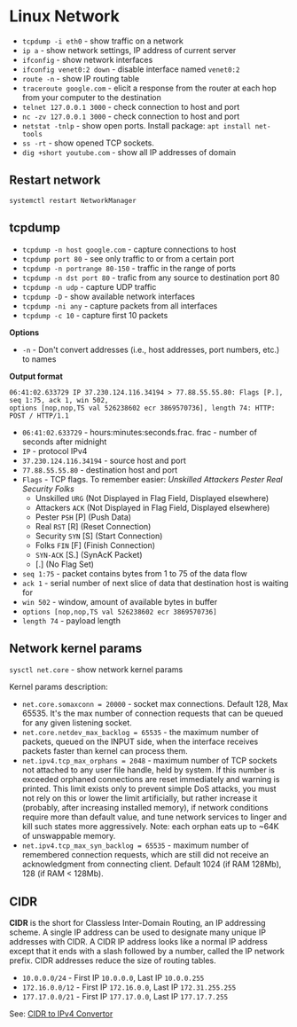 # Linux Network

- `tcpdump -i eth0` - show traffic on a network
- `ip a` - show network settings, IP address of current server
- `ifconfig` - show network interfaces
- `ifconfig venet0:2 down` - disable interface named `venet0:2`
- `route -n` - show IP routing table
- `traceroute google.com` - elicit a response from the router at each hop from your computer to the destination
- `telnet 127.0.0.1 3000` - check connection to host and port
- `nc -zv 127.0.0.1 3000` - check connection to host and port
- `netstat -tnlp` - show open ports. Install package: `apt install net-tools`
- `ss -rt` - show opened TCP sockets.
- `dig +short youtube.com` - show all IP addresses of domain 

## Restart network

```
systemctl restart NetworkManager
```

## tcpdump

- `tcpdump -n host google.com` - capture connections to host
- `tcpdump port 80` - see only traffic to or from a certain port
- `tcpdump -n portrange 80-150` - traffic in the range of ports
- `tcpdump -n dst port 80` - trafic from any source to destination port 80
- `tcpdump -n udp` - capture UDP traffic
- `tcpdump -D` - show available network interfaces
- `tcpdump -ni any` - capture packets from all interfaces
- `tcpdump -c 10` - capture first 10 packets

**Options**

- `-n` - Don't convert addresses (i.e., host addresses, port numbers, etc.) to names

**Output format**

```
06:41:02.633729 IP 37.230.124.116.34194 > 77.88.55.55.80: Flags [P.], seq 1:75, ack 1, win 502, 
options [nop,nop,TS val 526238602 ecr 3869570736], length 74: HTTP: POST / HTTP/1.1
```
- `06:41:02.633729` - hours:minutes:seconds.frac. frac - number of seconds after midnight
- `IP` - protocol IPv4
- `37.230.124.116.34194` - source host and port
- `77.88.55.55.80` - destination host and port
- `Flags` - TCP flags. To remember easier: *Unskilled Attackers Pester Real Security Folks*
    - Unskilled `URG` (Not Displayed in Flag Field, Displayed elsewhere) 
    - Attackers `ACK` (Not Displayed in Flag Field, Displayed elsewhere)
    - Pester `PSH` [P] (Push Data)
    - Real `RST` [R] (Reset Connection)
    - Security `SYN` [S] (Start Connection)
    - Folks `FIN` [F] (Finish Connection)
    - `SYN-ACK` [S.] (SynAcK Packet)
    - [.] (No Flag Set)
- `seq 1:75` - packet contains bytes from 1 to 75 of the data flow
- `ack 1` - serial number of next slice of data that destination host is waiting for
- `win 502` - window, amount of available bytes in buffer
- `options [nop,nop,TS val 526238602 ecr 3869570736]`
- `length 74` - payload length

## Network kernel params

`sysctl net.core` - show network kernel params

Kernel params description:

- `net.core.somaxconn = 20000` - socket max connections. Default 128, Max 65535. It's the max number of connection requests that can be queued for any given listening socket.
- `net.core.netdev_max_backlog = 65535` - the maximum number of packets, queued on the INPUT side, when the interface receives packets faster than kernel can process them.
- `net.ipv4.tcp_max_orphans = 2048` - maximum number of TCP sockets not attached to any user file handle, held by system. If this number is exceeded orphaned connections are reset immediately and warning is printed. This limit exists only to prevent simple DoS attacks, you must not rely on this or lower the limit artificially, but rather increase it (probably, after increasing installed memory), if network conditions require more than default value, and tune network services to linger and kill such states more aggressively. Note: each orphan eats up to ~64K of unswappable memory.
- `net.ipv4.tcp_max_syn_backlog = 65535` - maximum number of remembered connection requests, which are still did not receive an acknowledgment from connecting client. Default 1024 (if RAM 128Mb), 128 (if RAM < 128Mb).

## CIDR

**CIDR** is the short for Classless Inter-Domain Routing, an IP addressing scheme. A single IP address can be used to designate many unique IP addresses with CIDR. A CIDR IP address looks like a normal IP address except that it ends with a slash followed by a number, called the IP network prefix. CIDR addresses reduce the size of routing tables.

- `10.0.0.0/24` - First IP `10.0.0.0`, Last IP `10.0.0.255`
- `172.16.0.0/12` - First IP `172.16.0.0`, Last IP `172.31.255.255`
- `177.17.0.0/21` - First IP `177.17.0.0`, Last IP `177.17.7.255`

See: [CIDR to IPv4 Convertor](https://www.ipaddressguide.com/cidr)

